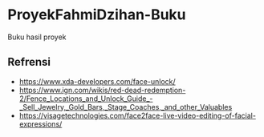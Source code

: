# ProyekFahmiDzihan-Buku
Buku hasil proyek


## Refrensi
- https://www.xda-developers.com/face-unlock/
- https://www.ign.com/wikis/red-dead-redemption-2/Fence_Locations_and_Unlock_Guide_-_Sell_Jewelry,_Gold_Bars,_Stage_Coaches,_and_other_Valuables
- https://visagetechnologies.com/face2face-live-video-editing-of-facial-expressions/
